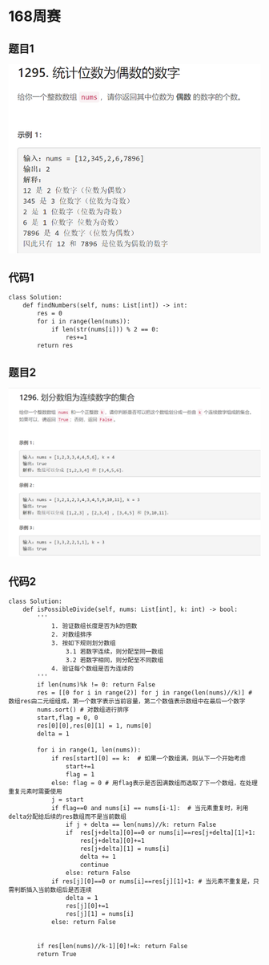 # 168周赛

## 题目1

![avatar](pic/1295.png)

## 代码1

    class Solution:
        def findNumbers(self, nums: List[int]) -> int:
            res = 0
            for i in range(len(nums)):
                if len(str(nums[i])) % 2 == 0:
                    res+=1
            return res

## 题目2

![avatar](pic/1296划分数组为连续数字的集合.png)

## 代码2

    class Solution:
        def isPossibleDivide(self, nums: List[int], k: int) -> bool:
            '''
                1. 验证数组长度是否为k的倍数
                2. 对数组排序
                3. 按如下规则划分数组
                    3.1 若数字连续，则分配至同一数组
                    3.2 若数字相同，则分配至不同数组
                4. 验证每个数组是否为连续的
            '''
            if len(nums)%k != 0: return False
            res = [[0 for i in range(2)] for j in range(len(nums)//k)] # 数组res由二元组组成，第一个数字表示当前容量，第二个数值表示数组中在最后一个数字
            nums.sort() # 对数组进行排序
            start,flag = 0, 0
            res[0][0],res[0][1] = 1, nums[0]
            delta = 1
            
            for i in range(1, len(nums)):
                if res[start][0] == k:  # 如果一个数组满，则从下一个开始考虑
                    start+=1
                    flag = 1
                else: flag = 0 # 用flag表示是否因满数组而选取了下一个数组，在处理重复元素时需要使用
                j = start
                if flag==0 and nums[i] == nums[i-1]:  # 当元素重复时，利用delta分配给后续的res数组而不是当前数组
                    if j + delta == len(nums)//k: return False
                    if  res[j+delta][0]==0 or nums[i]==res[j+delta][1]+1:
                        res[j+delta][0]+=1
                        res[j+delta][1] = nums[i]
                        delta += 1
                        continue
                    else: return False
                if res[j][0]==0 or nums[i]==res[j][1]+1: # 当元素不重复是，只需判断插入当前数组后是否连续
                    delta = 1
                    res[j][0]+=1
                    res[j][1] = nums[i]
                else: return False
            

            if res[len(nums)//k-1][0]!=k: return False
            return True